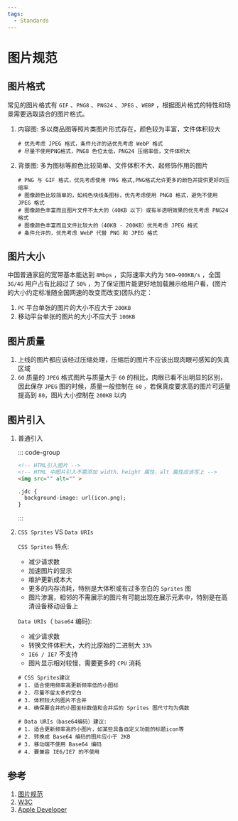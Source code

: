 ```yaml
---
tags:
  - Standards
---
```

# 图片规范

## 图片格式
常见的图片格式有 `GIF` 、`PNG8` 、`PNG24` 、`JPEG` 、`WEBP` ，根据图片格式的特性和场景需要选取适合的图片格式。

1. 内容图: 多以商品图等照片类图片形式存在，颜色较为丰富，文件体积较大

      ```shell
      # 优先考虑 JPEG 格式，条件允许的话优先考虑 WebP 格式
      # 尽量不使用PNG格式，PNG8 色位太低，PNG24 压缩率低，文件体积大
      ```

1. 背景图: 多为图标等颜色比较简单、文件体积不大、起修饰作用的图片

      ```shell
      # PNG 与 GIF 格式，优先考虑使用 PNG 格式,PNG格式允许更多的颜色并提供更好的压缩率
      # 图像颜色比较简单的，如纯色块线条图标，优先考虑使用 PNG8 格式，避免不使用 JPEG 格式
      # 图像颜色丰富而且图片文件不太大的（40KB 以下）或有半透明效果的优先考虑 PNG24 格式
      # 图像颜色丰富而且文件比较大的（40KB - 200KB）优先考虑 JPEG 格式
      # 条件允许的，优先考虑 WebP 代替 PNG 和 JPEG 格式
      ```


## 图片大小
中国普通家庭的宽带基本能达到 `8Mbps` ，实际速率大约为 `500—900KB/s` ，全国 `3G/4G` 用户占有比超过了 `50%` ，为了保证图片能更好地加载展示给用户看，(图片的大小约定标准随全国网速的改变而改变)团队约定：

1. `PC` 平台单张的图片的大小不应大于 `200KB`
1. 移动平台单张的图片的大小不应大于 `100KB`


## 图片质量
1. 上线的图片都应该经过压缩处理，压缩后的图片不应该出现肉眼可感知的失真区域
1. `60` 质量的 `JPEG` 格式图片与质量大于 `60` 的相比，肉眼已看不出明显的区别，因此保存 `JPEG` 图的时候，质量一般控制在 `60` ，若保真度要求高的图片可适量提高到 `80`，图片大小控制在 `200KB` 以内


## 图片引入
1. 普通引入

    ::: code-group
    ```html
    <!-- HTML引入图片 -->
    <!-- HTML 中图片引入不需添加 width、height 属性，alt 属性应该写上 -->
    <img src="" alt="" >
    ```
    ```html
    .jdc {
      background-image: url(icon.png);
    }
    ```
    :::


1. `CSS Sprites` VS `Data URIs`

    `CSS Sprites` 特点:
      * 减少请求数
      * 加速图片的显示
      * 维护更新成本大
      * 更多的内存消耗，特别是大体积或有过多空白的 `Sprites` 图
      * 图片渗漏，相邻的不需展示的图片有可能出现在展示元素中，特别是在高清设备移动设备上

    `Data URIs`（ `base64` 编码):
      * 减少请求数
      * 转换文件体积大，大约比原始的二进制大 `33%`
      * `IE6 / IE7` 不支持
      * 图片显示相对较慢，需要更多的 `CPU` 消耗


    ```shell
    # CSS Sprites建议
    # 1. 适合使用频率高更新频率低的小图标
    # 2. 尽量不留太多的空白
    # 3. 体积较大的图片不合并
    # 4. 确保要合并的小图坐标数值和合并后的 Sprites 图尺寸均为偶数

    # Data URIs（base64编码）建议:
    # 1. 适合更新频率高的小图片，如某些具备自定义功能的标题icon等
    # 2. 转换成 Base64 编码的图片应小于 2KB
    # 3. 移动端不使用 Base64 编码
    # 4. 要兼容 IE6/IE7 的不使用
    ```


## 参考
1. [图片规范](https://guide.aotu.io/docs/image/format.html)
1. [W3C](https://www.w3.org/)
1. [Apple Developer](https://developer.apple.com/)

